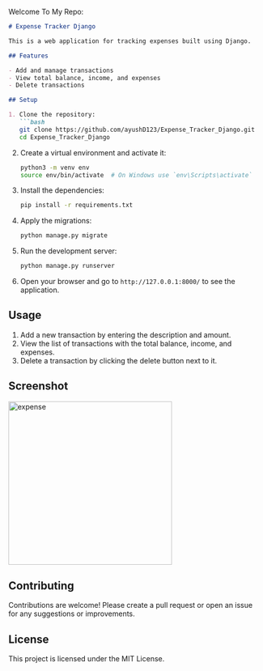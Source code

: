 Welcome To My Repo:

```markdown
# Expense Tracker Django

This is a web application for tracking expenses built using Django.

## Features

- Add and manage transactions
- View total balance, income, and expenses
- Delete transactions

## Setup

1. Clone the repository:
   ```bash
   git clone https://github.com/ayushD123/Expense_Tracker_Django.git
   cd Expense_Tracker_Django
   ```

2. Create a virtual environment and activate it:
   ```bash
   python3 -m venv env
   source env/bin/activate  # On Windows use `env\Scripts\activate`
   ```

3. Install the dependencies:
   ```bash
   pip install -r requirements.txt
   ```

4. Apply the migrations:
   ```bash
   python manage.py migrate
   ```

5. Run the development server:
   ```bash
   python manage.py runserver
   ```

6. Open your browser and go to `http://127.0.0.1:8000/` to see the application.

## Usage

1. Add a new transaction by entering the description and amount.
2. View the list of transactions with the total balance, income, and expenses.
3. Delete a transaction by clicking the delete button next to it.

## Screenshot


<img width="323" alt="expense" src="https://github.com/user-attachments/assets/bcf8626f-45c8-4962-b232-118a667fa9af" />

## Contributing

Contributions are welcome! Please create a pull request or open an issue for any suggestions or improvements.

## License

This project is licensed under the MIT License.
```
